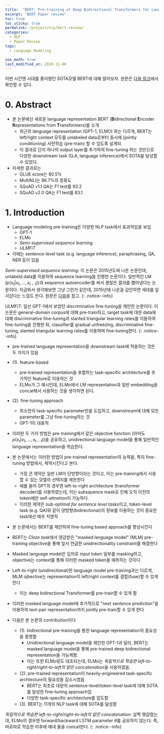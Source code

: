 ```yaml
---
title:  "BERT: Pre-training of Deep Bidirectional Transformers for Language Understanding review (작성 중)"
excerpt: "BERT Paper review"
toc: true
toc_sticky: true
permalink: /project/nlp/bert-review/
categories:
  - NLP
  - Paper Review
tags:
  - Language Modeling

use_math: true
last_modified_at: 2020-11-08
---
```


이번 시간엔 시대를 풍미했던 SOTA모델 BERT에 대해 알아보자. 원문은 [다음 링크](https://arxiv.org/abs/1810.04805)에서 확인할 수 있다.

# 0. Abstract

- 본 논문에선 새로운 language representation BERT (**B**idirectional **E**ncoder **R**epresentations  from **T**ransformers)를 소개 
    - 최근의 language representation (GPT-1, ELMO) 와는 다르게, BERT는 left/right context 모두를 unlabeled data로부터 동시에 (jointly conditioning) 사전학습 (pre-train) 할 수 있도록 설계되
    - 이 결과로 단지 하나의 output layer를 추가하여 fine-tuning 하는 것만으로 다양한 downstream task (Q.A, language inference)에서 SOTA를 달성할 수 있었다.
- 자세한 결과로는
    - GLUE score는 80.5%
    - MultiNLI는 86.7%의 정확도
    - SQuAD v1.1 QA는 F1 test를 93.2
    - SQuAD v2.0 QA는 F1 test를 83.1

# 1. Introduction

- Language modeling pre-training은 다양한 NLP task에서 효과적임을 보임
    - GPT-1
    - ELMo
    - *Semi-supervised sequence learning*
    - *ULMFiT*
- 이에는 sentence-level task (e.g. language inference), paraphrasing, QA, NER 등이 있음

*Semi-supervised sequence learning*: 이 논문은 2015년도에 나온 논문인데, unlabeld data를 이용하여 sequence learning을 진행한 논문이다. 일반적인 LM ($p(x _t \rvert x _1, ..., x _{t-1})$)과 sequence autoencoder를 써서 괜찮은 결과를 뽑아냈다는 논문이다. 지금와서 생각해보면 그냥 그런거 같은데, 2015년에 나온걸 감안하면 세대를 앞서갔다는 느낌도 든다. 원문은 [다음](https://arxiv.org/pdf/1511.01432.pdf)을 참고.
{: .notice--info}

*ULMFiT*: 앞선 GPT-1에서 보았던 discriminative fine-tuning을 제안한 논문이다. 이 논문은 general-domain corpus에 대해 pre-train하고, target task에 대한 data에 대해 discriminative fine-tuning과 slanted triangular learning rates를 이용하여 fine-tuning을 진행한 뒤, classifier를 gradual unfreezing, discriminative fine-tuning, slanted triangular learning rates를 이용하며 fine-tuning한다.
{: .notice--info}

- pre-trained language representation을 downstream task에 적용하는 것은 두 가지가 있음
- (1). feature-based
    - pre-trained representation을 포함하는 task-specific architecture를 추가적인 feature로 이용하는 것 
    - ELMo가 그 예시인데, ELMo에서 LM representation과 일반 embedding을 concat해서 사용하는 것을 생각하면 된다.
- (2). fine-tuning approach
    - 최소한의 task-specific parameter만을 도입하고, downstream에 대해 모든 parameter를 그냥 fine-tuning하는 것
    - GPT-1이 대표적
- 이러한 두 가지 방법은 pre-training에서 같은 objective function (아마도 $p(x _t \rvert x _1, ..., x _{t-1})$)을 공유하고, unidirectional language model을 통해 일반적인 language representation을 학습한다.

- 본 논문에서는 이러한 방법이 pre-trained representation의 능력을, 특히 fine-tuning 방법에서, 제약시킨다고 본다.
    - 가장 큰 제약은 일반 LM이 단방향이라는 것이고, 이는 pre-training에서 사용할 수 있는 모델의 선택지를 제한한다
    - 예를 들어 GPT의 경우엔 left-to-right architecture (transformer decoder)를 사용하였는데, 이는 subsquence mask로 인해 오직 이전의 token에만 self-attnetion이 가능하다.
    - 이러한 제약은 *sub-optimal for sentence level tasks*이고, token-level task (e.g. QA)와 같이 양방향(bidirectional)의 정보를 이용하는 것이 중요한 task에선 매우 치명적

- 본 논문에서는 BERT를 제안하여 fine-tuning based approach를 향상시킨다
- BERT는 *Cloze task*에서 영감받은 "masked language model" (MLM) pre-training objective을 통해 앞서 언급한 unidirectionality constraint를 해결한다
- Masked language model은 임의로 input token 일부를 masking하고, objective는 context를 통해 이러한 masked token을 예측하는 것이다
- Left-to-right (unidirectional)한 language model pre-training과는 다르게, MLM ojbective는 representation이 left/right context를 결합(fuse)할 수 있게 한다
    - 이는 deep bidirectional Transformer를 pre-train할 수 있게 함
- 이러한 masked language model에 추가적으로 "next sentence prediction"을 이용하여 text-pair representation까지 jointly pre-train할 수 있게 한다
- 다음은 본 논문의 contribution이다
    - (1). bidirectional pre-training을 통한 language representation의 중요성을 증명함
        - Unidirectional language model을 제안한 GPT-1과 달리, BERT는 masked language model을 통해 pre-trained deep bidirectional representation을 가능케함.
        - 이는 또한 ELMo랑도 대조되는데, ELMo는 *독립적으로 학습한 left-to-right/right-to-left의 얕은 concatenation*을 사용하였음.
    - (2). pre-trained representation이 heavily-engineered task-specific archtecture의 필요성을 감소시켰음
        - BERT는 최초로 대량의 sentence-level/token-level task에 대해 SOTA를 달성한 fine-tuning approach임
        - 다양한 task-specific architecture를 압도함
    - (3). BERT는 11개의 NLP task에 대해 SOTA를 달성함

*독립적으로 학습한 left-to-right/right-to-left의 얕은 concatenation*: 살짝 헷갈렸는데, ELMo의 경우엔 forward/backward LSTM parameter $\theta$를 공유하지 않는다. 즉, 따로따로 학습한 이후에 얘네 둘을 concat한다.
{: .notice--info}